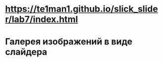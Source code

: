 # https://te1man1.github.io/slick_slider/lab7/index.html
# Галерея изображений в виде слайдера
#
#
#
